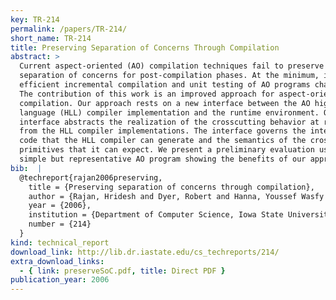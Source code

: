 ```yaml
---
key: TR-214
permalink: /papers/TR-214/
short_name: TR-214
title: Preserving Separation of Concerns Through Compilation
abstract: >
  Current aspect-oriented (AO) compilation techniques fail to preserve the
  separation of concerns for post-compilation phases. At the minimum, it makes
  efficient incremental compilation and unit testing of AO programs challenging.
  The contribution of this work is an improved approach for aspect-oriented
  compilation. Our approach rests on a new interface between the AO high-level
  language (HLL) compiler implementation and the runtime environment. Our
  interface abstracts the realization of the crosscutting behavior at run-time
  from the HLL compiler implementations. The interface governs the intermediate
  code that the HLL compiler can generate and the semantics of the crosscutting
  primitives that it can expect. We present a preliminary evaluation using a
  simple but representative AO program showing the benefits of our approach.
bib:  |
  @techreport{rajan2006preserving,
    title = {Preserving separation of concerns through compilation},
    author = {Rajan, Hridesh and Dyer, Robert and Hanna, Youssef Wasfy and Narayanappa, Harish},
    year = {2006},
    institution = {Department of Computer Science, Iowa State University},
    number = {214}
  }
kind: technical_report
download_link: http://lib.dr.iastate.edu/cs_techreports/214/
extra_download_links:
  - { link: preserveSoC.pdf, title: Direct PDF }
publication_year: 2006
---
```

